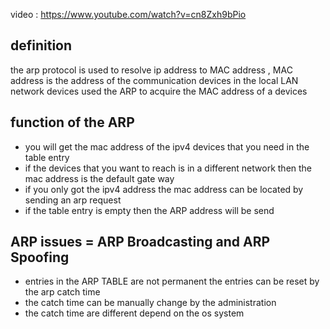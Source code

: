 video : https://www.youtube.com/watch?v=cn8Zxh9bPio 
## definition 
the arp protocol is used to resolve ip address to MAC address , MAC address is the address of the communication devices in the local LAN network  devices used the ARP  to acquire the MAC address of a devices
## function of the ARP 
- you will get the mac address of the ipv4 devices that you need in the table entry 
- if the devices that you want to reach is in a different network then the mac address is the default gate way 
- if you only got the ipv4 address the mac address can be located by sending an arp request 
- if the table entry is empty then the ARP address will be send 
## ARP  issues = ARP Broadcasting and ARP Spoofing 
- entries in the ARP TABLE  are not permanent the entries can be reset by the arp catch time 
- the catch time can be manually change by the administration 
- the catch time are different depend on the os system 


